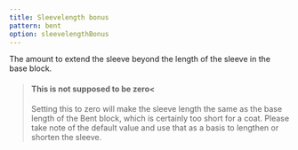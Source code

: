 ```yaml
---
title: Sleevelength bonus
pattern: bent
option: sleevelengthBonus
---
```

The amount to extend the sleeve beyond the length of the sleeve in the base block.

> #### This is not supposed to be zero<
> Setting this to zero will make the sleeve length the same as the base length of the Bent block,
> which is certainly too short for a coat.
> Please take note of the default value and use that as a basis to lengthen or shorten the sleeve.
